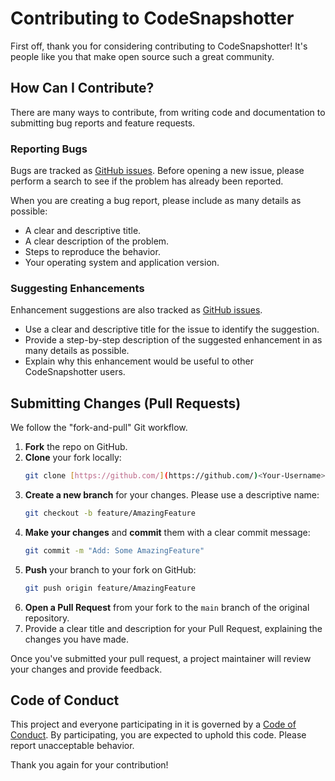 # Contributing to CodeSnapshotter

First off, thank you for considering contributing to CodeSnapshotter! It's people like you that make open source such a great community.

## How Can I Contribute?

There are many ways to contribute, from writing code and documentation to submitting bug reports and feature requests.

### Reporting Bugs

Bugs are tracked as [GitHub issues](https://github.com/<Your-Username>/CodeSnapshotter/issues). Before opening a new issue, please perform a search to see if the problem has already been reported.

When you are creating a bug report, please include as many details as possible:
- A clear and descriptive title.
- A clear description of the problem.
- Steps to reproduce the behavior.
- Your operating system and application version.

### Suggesting Enhancements

Enhancement suggestions are also tracked as [GitHub issues](https://github.com/<Your-Username>/CodeSnapshotter/issues).
- Use a clear and descriptive title for the issue to identify the suggestion.
- Provide a step-by-step description of the suggested enhancement in as many details as possible.
- Explain why this enhancement would be useful to other CodeSnapshotter users.

## Submitting Changes (Pull Requests)

We follow the "fork-and-pull" Git workflow.

1.  **Fork** the repo on GitHub.
2.  **Clone** your fork locally:
    ```bash
    git clone [https://github.com/](https://github.com/)<Your-Username>/CodeSnapshotter.git
    ```
3.  **Create a new branch** for your changes. Please use a descriptive name:
    ```bash
    git checkout -b feature/AmazingFeature
    ```
4.  **Make your changes** and **commit** them with a clear commit message:
    ```bash
    git commit -m "Add: Some AmazingFeature"
    ```
5.  **Push** your branch to your fork on GitHub:
    ```bash
    git push origin feature/AmazingFeature
    ```
6.  **Open a Pull Request** from your fork to the `main` branch of the original repository.
7.  Provide a clear title and description for your Pull Request, explaining the changes you have made.

Once you've submitted your pull request, a project maintainer will review your changes and provide feedback.

## Code of Conduct

This project and everyone participating in it is governed by a [Code of Conduct](CODE_OF_CONDUCT.md). By participating, you are expected to uphold this code. Please report unacceptable behavior.

Thank you again for your contribution!
